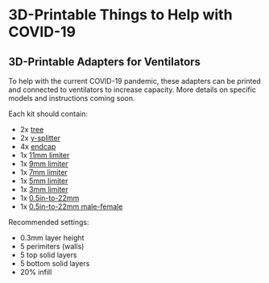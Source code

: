 # 3D-Printable Things to Help with COVID-19

## 3D-Printable Adapters for Ventilators

To help with the current COVID-19 pandemic, these adapters can be printed and connected to ventilators to increase capacity. More details on specific models and instructions coming soon.

Each kit should contain:

- 2x [tree](vent-adapters/tree.stl)
- 2x [y-splitter](vent-adapters/y-splitter.stl)
- 4x [endcap](vent-adapters/endcap.stl)
- 1x [11mm limiter](vent-adapters/limiter-11mm.stl)
- 1x [9mm limiter](vent-adapters/limiter-9mm.stl)
- 1x [7mm limiter](vent-adapters/limiter-7mm.stl)
- 1x [5mm limiter](vent-adapters/limiter-5mm.stl)
- 1x [3mm limiter](vent-adapters/limiter-3mm.stl)
- 1x [0.5in-to-22mm](vent-adapters/0.5in-pvc-to-22mm.stl)
- 1x [0.5in-to-22mm male-female](vent-adapters/0.5in-pvc-to-22mm-male-female.stl)

Recommended settings:

- 0.3mm layer height
- 5 perimiters (walls)
- 5 top solid layers
- 5 bottom solid layers
- 20% infill 
